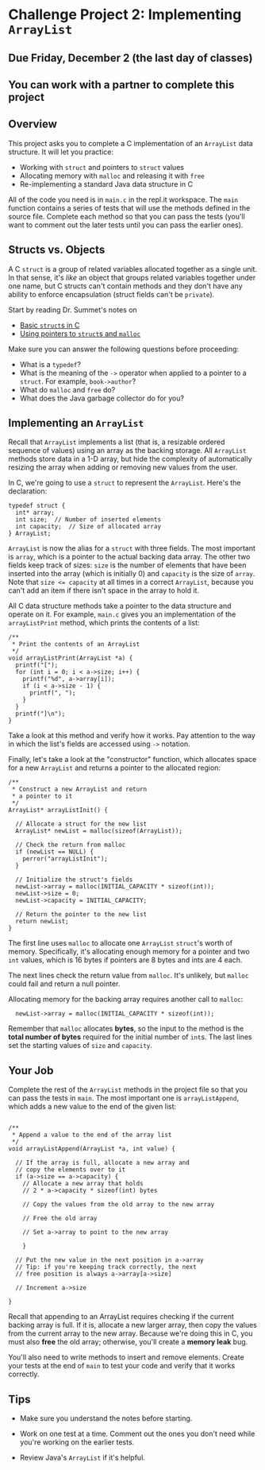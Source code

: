 # Challenge Project 2: Implementing `ArrayList`

## Due Friday, December 2 (the last day of classes)

## You can work with a partner to complete this project

## Overview

This project asks you to complete a C implementation of an `ArrayList` data structure. It will let you practice:

- Working with `struct` and pointers to `struct` values
- Allocating memory with `malloc` and releasing it with `free`
- Re-implementing a standard Java data structure in C

All of the code you need is in `main.c` in the repl.it workspace. The `main` function contains a series of tests that will use the methods defined
in the source file. Complete each method so that you can pass the tests (you'll want to comment out the later tests until you can pass the earlier ones).

## Structs vs. Objects

A C `struct` is a group of related variables allocated together as a single unit. In that sense, it's *like* an object that groups related variables together
under one name, but C structs can't contain methods and they don't have any ability to enforce encapsulation (struct fields can't be `private`).

Start by reading Dr. Summet's notes on 

- [Basic `struct`s in C](https://github.com/dansmyers/ComputerOrganizationAndArchitecture/blob/master/Notes/08a-C_structs.md)
- [Using pointers to `struct`s and `malloc`](https://github.com/dansmyers/ComputerOrganizationAndArchitecture/blob/master/Notes/08a-C_structs.md)

Make sure you can answer the following questions before proceeding:

- What is a `typedef`?
- What is the meaning of the `->` operator when applied to a pointer to a `struct`. For example, `book->author`?
- What do `malloc` and `free` do?
- What does the Java garbage collector do for you?

## Implementing an `ArrayList`

Recall that `ArrayList` implements a list (that is, a resizable ordered sequence of values) using an array as the backing storage. All `ArrayList` methods
store data in a 1-D array, but hide the complexity of automatically resizing the array when adding or removing new values from the user.

In C, we're going to use a `struct` to represent the `ArrayList`. Here's the declaration:

```
typedef struct {
  int* array;
  int size;  // Number of inserted elements
  int capacity;  // Size of allocated array
} ArrayList;
```

`ArrayList` is now the alias for a `struct` with three fields. The most important is `array`, which is a pointer to the actual backing data array. The 
other two fields keep track of sizes: `size` is the number of elements that have been inserted into the array (which is initially 0) and `capacity` is
the size of `array`. Note that `size <= capacity` at all times in a correct `ArrayList`, because you can't add an item if there isn't space in the 
array to hold it.

All C data structure methods take a pointer to the data structure and operate on it. For example, `main.c` gives you an implementation of the `arrayListPrint`
method, which prints the contents of a list:

```
/**
 * Print the contents of an ArrayList
 */
void arrayListPrint(ArrayList *a) {
  printf("[");
  for (int i = 0; i < a->size; i++) {
    printf("%d", a->array[i]);
    if (i < a->size - 1) {
      printf(", ");
    }
  }
  printf("]\n");
}
```

Take a look at this method and verify how it works. Pay attention to the way in which the list's fields are accessed using `->` notation.

Finally, let's take a look at the "constructor" function, which allocates space for a new `ArrayList` and returns a pointer to the allocated region:

```
/**
 * Construct a new ArrayList and return
 * a pointer to it
 */
ArrayList* arrayListInit() {
  
  // Allocate a struct for the new list
  ArrayList* newList = malloc(sizeof(ArrayList));

  // Check the return from malloc
  if (newList == NULL) {
    perror("arrayListInit");
  }

  // Initialize the struct's fields
  newList->array = malloc(INITIAL_CAPACITY * sizeof(int));
  newList->size = 0;
  newList->capacity = INITIAL_CAPACITY;

  // Return the pointer to the new list
  return newList;
}
```

The first line uses `malloc` to allocate one `ArrayList` `struct`'s worth of memory. Specifically, it's allocating enough memory for a pointer and
two `int` values, which is 16 bytes if pointers are 8 bytes and ints are 4 each.

The next lines check the return value from `malloc`. It's unlikely, but `malloc` could fail and return a null pointer.

Allocating memory for the backing array requires another call to `malloc`:

```
  newList->array = malloc(INITIAL_CAPACITY * sizeof(int));
```

Remember that `malloc` allocates **bytes**, so the input to the method is the **total number of bytes** required for the initial number of `int`s. The last 
lines set the starting values of `size` and `capacity`.

## Your Job

Complete the rest of the `ArrayList` methods in the project file so that you can pass the tests in `main`. The most important one is `arrayListAppend`, which adds a new value
to the end of the given list:

```

/**
 * Append a value to the end of the array list
 */
void arrayListAppend(ArrayList *a, int value) {
  
  // If the array is full, allocate a new array and
  // copy the elements over to it
  if (a->size == a->capacity) {
    // Allocate a new array that holds
    // 2 * a->capacity * sizeof(int) bytes
    
    // Copy the values from the old array to the new array

    // Free the old array

    // Set a->array to point to the new array
  
    }

  // Put the new value in the next position in a->array
  // Tip: if you're keeping track correctly, the next
  // free position is always a->array[a->size]

  // Increment a->size

}
```

Recall that appending to an ArrayList requires checking if the current backing array is full. If it is, allocate a new larger array, then copy the
values from the current array to the new array. Because we're doing this in C, you must also **free** the old array; otherwise, you'll create a **memory
leak** bug.

You'll also need to write methods to insert and remove elements. Create your tests at the end of `main` to test your code and verify that it works
correctly.

## Tips

- Make sure you understand the notes before starting.

- Work on one test at a time. Comment out the ones you don't need while you're working on the earlier tests.

- Review Java's `ArrayList` if it's helpful.
